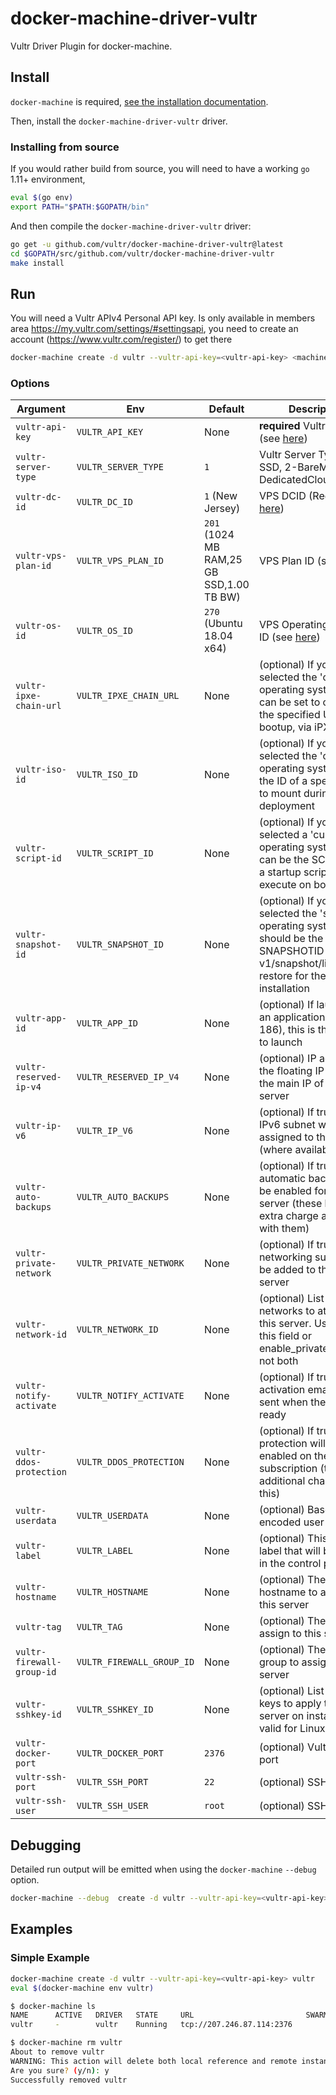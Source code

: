 # docker-machine-driver-vultr

Vultr Driver Plugin for docker-machine.

## Install
 
`docker-machine` is required, [see the installation documentation](https://gitlab.com/gitlab-org/ci-cd/docker-machine/-/blob/main/docs/install-machine.md).

Then, install the `docker-machine-driver-vultr` driver.

### Installing from source

If you would rather build from source, you will need to have a working `go` 1.11+ environment,

```bash
eval $(go env)
export PATH="$PATH:$GOPATH/bin"
```

And then compile the `docker-machine-driver-vultr` driver:

```bash
go get -u github.com/vultr/docker-machine-driver-vultr@latest
cd $GOPATH/src/github.com/vultr/docker-machine-driver-vultr
make install
```

## Run

You will need a Vultr APIv4 Personal API key. Is only available in members area <https://my.vultr.com/settings/#settingsapi>, you need to create an account (<https://www.vultr.com/register/>) to get there  

```bash
docker-machine create -d vultr --vultr-api-key=<vultr-api-key> <machine-name>
```

### Options

| Argument | Env | Default | Description
| --- | --- | --- | ---
| `vultr-api-key` | `VULTR_API_KEY` | None | **required** Vultr API key (see [here](https://www.vultr.com/api/#overview))
| `vultr-server-type` | `VULTR_SERVER_TYPE` | `1` | Vultr Server Type ( 1-SSD, 2-BareMetal, 3-DedicatedCloud)
| `vultr-dc-id` | `VULTR_DC_ID` | `1` (New Jersey) | VPS DCID (Region) (see [here](https://www.vultr.com/api/#regions))
| `vultr-vps-plan-id` | `VULTR_VPS_PLAN_ID` | `201` (1024 MB RAM,25 GB SSD,1.00 TB BW) | VPS Plan ID (see [here](https://www.vultr.com/api/#plans))
| `vultr-os-id` | `VULTR_OS_ID` | `270` (Ubuntu 18.04 x64) | VPS Operating System ID (see [here](https://www.vultr.com/api/#os))
| `vultr-ipxe-chain-url` | `VULTR_IPXE_CHAIN_URL` | None | (optional) If you've selected the 'custom' operating system, this can be set to chainload the specified URL on bootup, via iPXE
| `vultr-iso-id` | `VULTR_ISO_ID` | None | (optional) If you've selected the 'custom' operating system, this is the ID of a specific ISO to mount during the deployment
| `vultr-script-id` | `VULTR_SCRIPT_ID` | None | (optional) If you've not selected a 'custom' operating system, this can be the SCRIPTID of a startup script to execute on boot
| `vultr-snapshot-id` | `VULTR_SNAPSHOT_ID` | None | (optional) If you've selected the 'snapshot' operating system, this should be the SNAPSHOTID (see v1/snapshot/list) to restore for the initial installation
| `vultr-app-id` | `VULTR_APP_ID` | None | (optional) If launching an application (OSID 186), this is the APPID to launch
| `vultr-reserved-ip-v4` | `VULTR_RESERVED_IP_V4` | None | (optional) IP address of the floating IP to use as the main IP of this server
| `vultr-ip-v6` | `VULTR_IP_V6` | None | (optional) If true, an IPv6 subnet will be assigned to the machine (where available)
| `vultr-auto-backups` | `VULTR_AUTO_BACKUPS` | None | (optional) If true, automatic backups will be enabled for this server (these have an extra charge associated with them)
| `vultr-private-network` | `VULTR_PRIVATE_NETWORK` | None | (optional) If true, private networking support will be added to the new server
| `vultr-network-id` | `VULTR_NETWORK_ID` | None | (optional) List of private networks to attach to this server. Use either this field or enable_private_network, not both
| `vultr-notify-activate` | `VULTR_NOTIFY_ACTIVATE` | None | (optional) If true, an activation email will be sent when the server is ready
| `vultr-ddos-protection` | `VULTR_DDOS_PROTECTION` | None | (optional) If true, DDOS protection will be enabled on the subscription (there is an additional charge for this)
| `vultr-userdata` | `VULTR_USERDATA` | None | (optional) Base64 encoded user-data
| `vultr-label` | `VULTR_LABEL` | None | (optional) This is a text label that will be shown in the control panel
| `vultr-hostname` | `VULTR_HOSTNAME` | None | (optional) The hostname to assign to this server
| `vultr-tag` | `VULTR_TAG` | None | (optional) The tag to assign to this server
| `vultr-firewall-group-id` | `VULTR_FIREWALL_GROUP_ID` | None | (optional) The firewall group to assign to this server
| `vultr-sshkey-id` | `VULTR_SSHKEY_ID` | None | (optional) List of SSH keys to apply to this server on install (only valid for Linux/FreeBSD)
| `vultr-docker-port` | `VULTR_DOCKER_PORT` | `2376` | (optional) Vultr Docker port
| `vultr-ssh-port` | `VULTR_SSH_PORT` | `22` | (optional) SSH Port
| `vultr-ssh-user` | `VULTR_SSH_USER` | `root` | (optional) SSH User

## Debugging

Detailed run output will be emitted when using the `docker-machine` `--debug` option.

```bash
docker-machine --debug  create -d vultr --vultr-api-key=<vultr-api-key> machinename
```

## Examples

### Simple Example

```bash
docker-machine create -d vultr --vultr-api-key=<vultr-api-key> vultr
eval $(docker-machine env vultr)
```

```bash
$ docker-machine ls
NAME      ACTIVE   DRIVER   STATE     URL                         SWARM   DOCKER     ERRORS
vultr     -        vultr    Running   tcp://207.246.87.114:2376           v19.03.5 

$ docker-machine rm vultr
About to remove vultr
WARNING: This action will delete both local reference and remote instance.
Are you sure? (y/n): y
Successfully removed vultr
```
